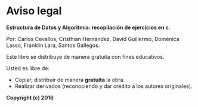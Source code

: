 # Aviso legal

**Estructura de Datos y Algoritmia: recopilación de ejercicios en c.**

Por: Carlos Cevallos, Cristhian Hernández, David Guillermo, Doménica Lasso, Franklin Lara, Santos Gallegos.


Este libro se distribuye de manera gratuita con fines educativos.


Usted es libre de:

- Copiar, distribuir de manera **gratuita** la obra.
- Realizar derivados (reconociendo y dar crédito a los autores originales).

**Copyright (c) 2016**
